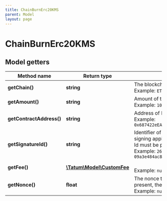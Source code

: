 ```yaml
---
title: ChainBurnErc20KMS
parent: Model
layout: page
---
```


# ChainBurnErc20KMS

## Model getters

Method name | Return type | Description | Notes
------------ | ------------- | ------------- | -------------
**getChain()** | **string** | The blockchain to work with <br>Example: `ETH` |
**getAmount()** | **string** | Amount of tokens to be destroyed. <br>Example: `100000` |
**getContractAddress()** | **string** | Address of ERC20 token <br>Example: `0x687422eEA2cB73B5d3e242bA5456b782919AFc85` |
**getSignatureId()** | **string** | Identifier of the private key associated in signing application. Private key, or signature Id must be present. <br>Example: `26d3883e-4e17-48b3-a0ee-09a3e484ac83` |
**getFee()** | [**\Tatum\Model\CustomFee**](../CustomFee) |  <br>Example: `null` | [optional]
**getNonce()** | **float** | The nonce to be set to the transaction; if not present, the last known nonce will be used <br>Example: `null` | [optional]

